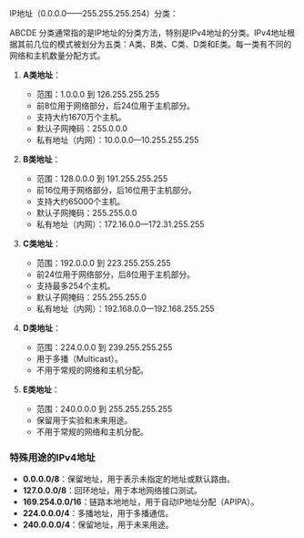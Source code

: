 IP地址（0.0.0.0——255.255.255.254）分类：

ABCDE 分类通常指的是IP地址的分类方法，特别是IPv4地址的分类。IPv4地址根据其前几位的模式被划分为五类：A类、B类、C类、D类和E类。每一类有不同的网络和主机数量分配方式。

1. **A类地址**：
    
    - 范围：1.0.0.0 到 126.255.255.255
    - 前8位用于网络部分，后24位用于主机部分。
    - 支持大约1670万个主机。
    - 默认子网掩码：255.0.0.0
    - 私有地址（内网）：10.0.0.0—10.255.255.255

2. **B类地址**：
    - 范围：128.0.0.0 到 191.255.255.255
    - 前16位用于网络部分，后16位用于主机部分。
    - 支持大约65000个主机。
    - 默认子网掩码：255.255.0.0
    - 私有地址（内网）：172.16.0.0—172.31.255.255

3. **C类地址**：
    - 范围：192.0.0.0 到 223.255.255.255
    - 前24位用于网络部分，后8位用于主机部分。
    - 支持最多254个主机。
    - 默认子网掩码：255.255.255.0
    - 私有地址（内网）：192.168.0.0—192.168.255.255

4. **D类地址**：
    - 范围：224.0.0.0 到 239.255.255.255
    - 用于多播（Multicast）。
    - 不用于常规的网络和主机分配。

5. **E类地址**：
    - 范围：240.0.0.0 到 255.255.255.255
    - 保留用于实验和未来用途。
    - 不用于常规的网络和主机分配。

### 特殊用途的IPv4地址
- **0.0.0.0/8**：保留地址，用于表示未指定的地址或默认路由。
- **127.0.0.0/8**：回环地址，用于本地网络接口测试。
- **169.254.0.0/16**：链路本地地址，用于自动IP地址分配（APIPA）。
- **224.0.0.0/4**：多播地址，用于多播通信。
- **240.0.0.0/4**：保留地址，用于未来用途。


